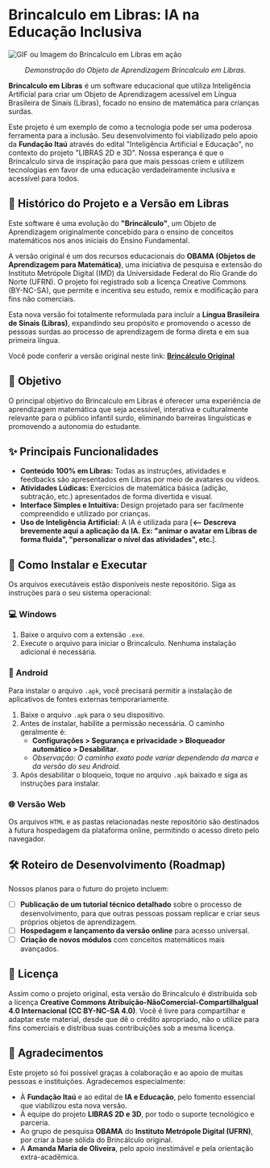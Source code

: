 # Brincalculo em Libras: IA na Educação Inclusiva

![GIF ou Imagem do Brincalculo em Libras em ação](https://placehold.co/800x400.png?text=Insira+aqui+um+GIF+do+seu+software!)
*<p align="center">Demonstração do Objeto de Aprendizagem Brincalculo em Libras.</p>*

**Brincalculo em Libras** é um software educacional que utiliza Inteligência Artificial para criar um Objeto de Aprendizagem acessível em Língua Brasileira de Sinais (Libras), focado no ensino de matemática para crianças surdas.

Este projeto é um exemplo de como a tecnologia pode ser uma poderosa ferramenta para a inclusão. Seu desenvolvimento foi viabilizado pelo apoio da **Fundação Itaú** através do edital "Inteligência Artificial e Educação", no contexto do projeto "LIBRAS 2D e 3D". Nossa esperança é que o Brincalculo sirva de inspiração para que mais pessoas criem e utilizem tecnologias em favor de uma educação verdadeiramente inclusiva e acessível para todos.

## 📖 Histórico do Projeto e a Versão em Libras

Este software é uma evolução do **"Brincálculo"**, um Objeto de Aprendizagem originalmente concebido para o ensino de conceitos matemáticos nos anos iniciais do Ensino Fundamental.

A versão original é um dos recursos educacionais do **OBAMA (Objetos de Aprendizagem para Matemática)**, uma iniciativa de pesquisa e extensão do Instituto Metrópole Digital (IMD) da Universidade Federal do Rio Grande do Norte (UFRN). O projeto foi registrado sob a licença Creative Commons (BY-NC-SA), que permite e incentiva seu estudo, remix e modificação para fins não comerciais.

Esta nova versão foi totalmente reformulada para incluir a **Língua Brasileira de Sinais (Libras)**, expandindo seu propósito e promovendo o acesso de pessoas surdas ao processo de aprendizagem de forma direta e em sua primeira língua.

Você pode conferir a versão original neste link: **[Brincálculo Original](https://softwareducativo.github.io/Brincalculo/)**

## 🎯 Objetivo

O principal objetivo do Brincalculo em Libras é oferecer uma experiência de aprendizagem matemática que seja acessível, interativa e culturalmente relevante para o público infantil surdo, eliminando barreiras linguísticas e promovendo a autonomia do estudante.

## ✨ Principais Funcionalidades

* **Conteúdo 100% em Libras:** Todas as instruções, atividades e feedbacks são apresentados em Libras por meio de avatares ou vídeos.
* **Atividades Lúdicas:** Exercícios de matemática básica (adição, subtração, etc.) apresentados de forma divertida e visual.
* **Interface Simples e Intuitiva:** Design projetado para ser facilmente compreendido e utilizado por crianças.
* **Uso de Inteligência Artificial:** A IA é utilizada para [**<-- Descreva brevemente aqui a aplicação da IA. Ex: "animar o avatar em Libras de forma fluida", "personalizar o nível das atividades", etc.**].

## 🚀 Como Instalar e Executar

Os arquivos executáveis estão disponíveis neste repositório. Siga as instruções para o seu sistema operacional:

### 💻 Windows
1.  Baixe o arquivo com a extensão `.exe`.
2.  Execute o arquivo para iniciar o Brincalculo. Nenhuma instalação adicional é necessária.

### 📱 Android
Para instalar o arquivo `.apk`, você precisará permitir a instalação de aplicativos de fontes externas temporariamente.

1.  Baixe o arquivo `.apk` para o seu dispositivo.
2.  Antes de instalar, habilite a permissão necessária. O caminho geralmente é:
    * **Configurações > Segurança e privacidade > Bloqueador automático > Desabilitar**.
    * *Observação: O caminho exato pode variar dependendo da marca e da versão do seu Android.*
3.  Após desabilitar o bloqueio, toque no arquivo `.apk` baixado e siga as instruções para instalar.

### 🌐 Versão Web

Os arquivos `HTML` e as pastas relacionadas neste repositório são destinados à futura hospedagem da plataforma online, permitindo o acesso direto pelo navegador.

## 🛠️ Roteiro de Desenvolvimento (Roadmap)

Nossos planos para o futuro do projeto incluem:

-   [ ] **Publicação de um tutorial técnico detalhado** sobre o processo de desenvolvimento, para que outras pessoas possam replicar e criar seus próprios objetos de aprendizagem.
-   [ ] **Hospedagem e lançamento da versão online** para acesso universal.
-   [ ] **Criação de novos módulos** com conceitos matemáticos mais avançados.

## 📄 Licença

Assim como o projeto original, esta versão do Brincalculo é distribuída sob a licença **Creative Commons Atribuição-NãoComercial-CompartilhaIgual 4.0 Internacional (CC BY-NC-SA 4.0)**. Você é livre para compartilhar e adaptar este material, desde que dê o crédito apropriado, não o utilize para fins comerciais e distribua suas contribuições sob a mesma licença.

## 🙏 Agradecimentos

Este projeto só foi possível graças à colaboração e ao apoio de muitas pessoas e instituições. Agradecemos especialmente:

* À **Fundação Itaú** e ao edital de **IA e Educação**, pelo fomento essencial que viabilizou esta nova versão.
* À equipe do projeto **LIBRAS 2D e 3D**, por todo o suporte tecnológico e parceria.
* Ao grupo de pesquisa **OBAMA** do **Instituto Metrópole Digital (UFRN)**, por criar a base sólida do Brincálculo original.
* A **Amanda Maria de Oliveira**, pelo apoio inestimável e pela orientação extra-acadêmica.
